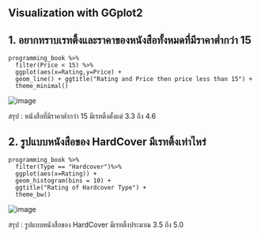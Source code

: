 ## Visualization with GGplot2

## 1. อยากทราบเรทติ้งและราคาของหนังสือทั้งหมดที่มีราคาต่ำกว่า 15
```
programming_book %>%
  filter(Price < 15) %>%
  ggplot(aes(x=Rating,y=Price) +
  geom_line() + ggtitle("Rating and Price then price less than 15") +
  theme_minimal()
```

![image](https://user-images.githubusercontent.com/68915844/139427399-8c4313a1-c374-42e4-a11f-8f5367926e65.png)

สรุป : หนังสือที่มีราคาต่ำกว่า 15 มีเรทติ้งตั้งแต่ 3.3 ถึง 4.6


## 2. รูปแบบหนังสือของ HardCover มีเรทติ้งเท่าไหร่
```
programming_book %>%
  filter(Type == "Hardcover")%>%
  ggplot(aes(x=Rating)) + 
  geom_histogram(bins = 10) +
  ggtitle("Rating of Hardcover Type") +
  theme_bw()
```

![image](https://user-images.githubusercontent.com/68915844/139427351-2c6f9ea4-63fb-4a2c-be85-a1fc3a284e2e.png)

สรุป : รูปแบบหนังสือของ HardCover มีเรทติ้งประมาณ 3.5 ถึง 5.0
